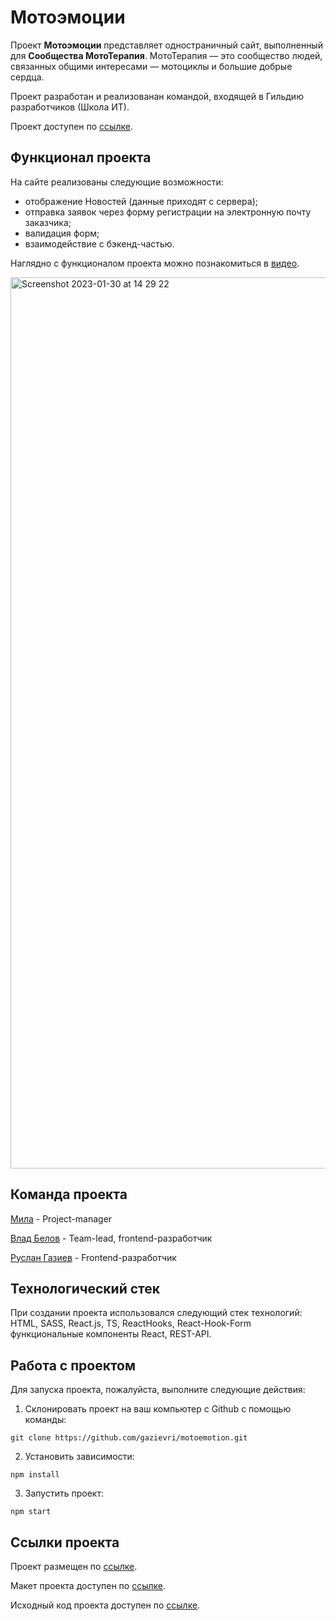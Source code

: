 # Мотоэмоции
Проект **Мотоэмоции** представляет одностраничный сайт, выполненный для **Сообщества МотоТерапия**. МотоТерапия — это сообщество людей, связанных общими интересами — мотоциклы и большие добрые сердца.

Проект разработан и реализованан командой, входящей в Гильдию разработчиков (Школа ИТ).

Проект доступен по [ссылке]().

## Функционал проекта
На сайте реализованы следующие возможности:

- отображение Новостей (данные приходят с сервера);
- отправка заявок через форму регистрации на электронную почту заказчика;
- валидация форм;
- взаимодействие с бэкенд-частью.

Наглядно c функционалом проекта можно познакомиться в [видео](https://youtu.be/CRw9z8WxYc8).

<img width="1426" alt="Screenshot 2023-01-30 at 14 29 22" src="https://user-images.githubusercontent.com/96244317/215467715-a6b1f93a-91ff-47f2-8218-4bdd77e5093a.png">

## Команда проекта

[Мила]() - Project-manager

[Влад Белов](https://github.com/Valzet) - Team-lead, frontend-разработчик

[Руслан Газиев](https://github.com/gazievri) - Frontend-разработчик

## Технологический стек

При создании проекта использовался следующий стек технологий: HTML, SASS, React.js, TS, ReactHooks, React-Hook-Form функциональные компоненты React, REST-API.

## Работа с проектом

Для запуска проекта, пожалуйста, выполните следующие действия:

1. Склонировать проект на ваш компьютер с Github с помощью команды:

```
git clone https://github.com/gazievri/motoemotion.git
```

2. Установить зависимости:

```
npm install
```

3. Запустить проект:

```
npm start
```

## Ссылки проекта

Проект размещен по [ссылке]().

Макет проекта доступен по [ссылке](https://www.figma.com/file/qwx2QSCOrvoUfwKy9P7wHt/%D0%9C%D0%BE%D1%82%D0%BE%D1%82%D0%B5%D1%80%D0%B0%D0%BF%D0%B8%D1%8F?node-id=6%3A3&t=HFs4RHHrhOEnYQQZ-0).

Исходный код проекта доступен по [ссылке](https://github.com/gazievri/motoemotion.git).
